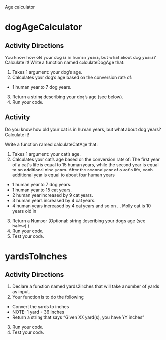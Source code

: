 Age calculator 

# dogAgeCalculator

## Activity Directions
You know how old your dog is in human years, but what about dog years? Calculate it!
Write a function named calculateDogAge that:

1. Takes 1 argument: your dog’s age.
2. Calculates your dog’s age based on the conversion rate of:
 - 1 human year to 7 dog years.
3. Return a string describing your dog’s age (see below).
4. Run your code.

## Activity
Do you know how old your cat is in human years, but what about dog years? Calculate it!

Write a function named calculateCatAge that:
1. Takes 1 argument: your cat’s age.
2. Calculates your cat’s age based on the conversion rate of:
The first year of a cat's life is equal to 15 human years, while the second year 
is equal to an additional nine years. After the second year of a cat's life, 
each additional year is equal to about four human years
- 1 human year to 7 dog years.
- 1 human year to 15 cat years.
- 2 human year increased by 9 cat years.
- 3 human years increased by 4 cat years.
- 4 human years increased by 4 cat years and so on ...
Molly cat is 10 years old in 
3. Return a Number (Optional: string describing your dog’s age (see below).)
4. Run your code.
6. Test your code.

# yardsToInches

## Activity Directions
1. Declare a function named yards2Inches that will take a number of yards as input.
2. Your function is to do the following:
- Convert the yards to inches
- NOTE: 1 yard = 36 inches
- Return a string that says “Given XX yard(s), you have YY inches”
3. Run your code.
4. Test your code.


